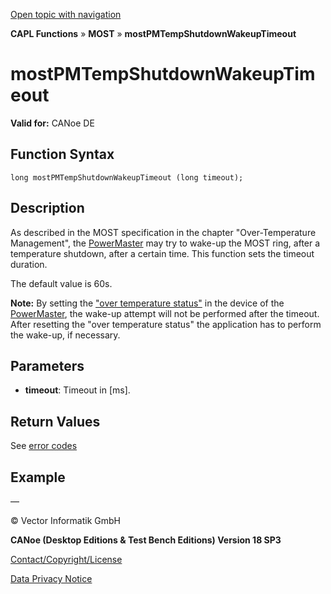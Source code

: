 [Open topic with navigation](../../../../../CANoeDEFamily.htm#Topics/CAPLFunctions/MOST/Functions/CAPLfunctionMOSTPMTempShutdownWakeupTimeout.md)

**CAPL Functions** » **MOST** » **mostPMTempShutdownWakeupTimeout**

# mostPMTempShutdownWakeupTimeout

**Valid for:** CANoe DE

## Function Syntax

```plaintext
long mostPMTempShutdownWakeupTimeout (long timeout);
```

## Description

As described in the MOST specification in the chapter "Over-Temperature Management", the [PowerMaster](../../../CANoeCANalyzer/MOST/MOSTSimulationApplicationSocketPowerMaster.md) may try to wake-up the MOST ring, after a temperature shutdown, after a certain time. This function sets the timeout duration.

The default value is 60s.

**Note:** By setting the ["over temperature status"](CAPLfunctionMOSTPMSetOverTemperature.md) in the device of the [PowerMaster](../../../CANoeCANalyzer/MOST/MOSTSimulationApplicationSocketPowerMaster.md), the wake-up attempt will not be performed after the timeout. After resetting the "over temperature status" the application has to perform the wake-up, if necessary.

## Parameters

- **timeout**: Timeout in [ms].

## Return Values

See [error codes](../CAPLfunctionsMOSTErrorCodes.md)

## Example

—

© Vector Informatik GmbH

**CANoe (Desktop Editions & Test Bench Editions) Version 18 SP3**

[Contact/Copyright/License](../../../Shared/ContactCopyrightLicense.md)

[Data Privacy Notice](https://www.vector.com/int/en/company/get-info/privacy-policy/)